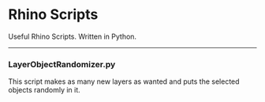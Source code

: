 # Rhino Scripts

Useful Rhino Scripts. Written in Python.

---

### LayerObjectRandomizer.py
This script makes as many new layers as wanted and puts the selected objects randomly in it.
